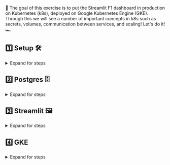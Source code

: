 🎯 The goal of this exercise is to put the Streamlit F1 dashboard in production on Kubernetes (k8s), deployed on Google Kubernetes Engine (GKE). Through this we will see a number of important concepts in k8s such as secrets, volumes, communication between services, and scaling! Let's do it! 🏎️

## 1️⃣ Setup 🛠️

<details>
<summary markdown='span'>Expand for steps</summary>

### 1.1) Extensions

Before you get started there are some key extensions we need for VSCode to make developing k8s a breeze. Make sure you have Kubernetes, Kubernetes templates, and YAML - all highlighted in the image below 👇.

<img src="https://wagon-public-datasets.s3.amazonaws.com/data-engineering/W1D5/extensions.png" width=700>

### 1.2) Clean Minikube cluster

We also want to start from a clean Minikube cluster, so if you did not delete yours at the end of the previous exercise, run this 👇

```bash
minikube delete
```

Then start a new cluster with 👇

```bash
minikube start
```

We can also check to make sure there are no other services by running 👇

```bash
kubectl get svc
```

which should return just:

```
NAME         TYPE        CLUSTER-IP   EXTERNAL-IP   PORT(S)   AGE
kubernetes   ClusterIP   10.96.0.1    <none>        443/TCP   2m12s
```

</details>

## 2️⃣ Postgres 🗄️

<details>
<summary markdown='span'>Expand for steps</summary>

### 2.1) Service

The first step for our Postgres is to define the service.

❓ Create a `postgres-service.yaml`. Then populate it with the template using `k8sService` like in the image below.

<img src="https://wagon-public-datasets.s3.amazonaws.com/data-engineering/W1D5/service-autocomplete.png" width=700>

You should get this template:

<img src="https://wagon-public-datasets.s3.amazonaws.com/data-engineering/W1D5/service-template.png" width=700>

❓ Now populate the template. You can hover over all of the keys and you will get an explanation of what they do! 💡

- For now you can replace `MYAPP` with `postgres`.
- The type is already `ClusterIP` which is ideal for us, as we don't need to expose Postgres outside of k8s, just to our Streamlit app.
- Then delete the keys mentioning `sessionAffinity` and `nodePort`.
- Finally set the `port` and `targetPort`. Port can be what you like, but `targetPort` needs to be `5432` to target the port Postgres runs on.

<details>
<summary markdown='span'>💡 Completed Postgres service yaml</summary>

```yaml
apiVersion: v1
kind: Service
metadata:
  name: postgres
  namespace: default
spec:
  selector:
    app: postgres
  type: ClusterIP
  ports:
  - name: postgres
    protocol: TCP
    port: 5432
    targetPort: 5432
```

</details>

### 2.2) Volumes

Next for our Postgres we will need a volume to keep our Postgres data in the same way we needed one for docker-compose.

There are two parts to volumes on Postgres - **volumes**, and **volume claims**. Volumes are the creation of the space on the cluster. Our pod then needs to access that volume and so the volume claim describes how the pod will be accessing the volume (i.e. how much space can the pod use of the total volume).

❓ Create a new file for the volume `postgres-pv.yaml`.

Generally most users won't be making volumes, only claims, but you can still start with a k8s template by typing `Persistent Volume` in the yaml file you just created. Then, add the code below and try to hover over the keys and understand them! 🔍

```yaml
apiVersion: v1
kind: PersistentVolume
metadata:
  name: postgres-volume
spec:
  accessModes:
    - ReadWriteOnce
  capacity:
    storage: 2Gi
  hostPath:
    path: /data/postgres
  storageClassName: standard
```

Next - the part more commonly done by developers, which is making the claim.

❓ So now make the file `postgres-pvc.yaml` and use the template `k8sPersistentVolumeClaim`.

You can delete the `storageClassName` key and update the metadata so that the name matches `postgres-volume-claim` and the app label is `postgres`.

<details>
<summary markdown='span'>💡 Completed volume claim </summary>

```yaml
apiVersion: v1
kind: PersistentVolumeClaim
metadata:
  name: postgres-volume-claim
  namespace: default
  labels:
    app: postgres
spec:
  accessModes:
  - ReadWriteOnce
  resources:
    requests:
      storage: 2Gi
```
</details>

We now have a volume for our Postgres to store its data! 🙌

### 2.3) Secrets

We need secrets to store environment variables such as the Postgres user and password of your local Postgres services.

❓ Create another file `postgres-secret.yaml`.
You can use the `k8sSecret` template. Then set the name to `postgres-secrets`.

Now we need to fill the secrets here. The keys can be what you want as the environment variables, while the values have to be the **base64 encoding of the data**. For example for `POSTGRES_PASSWORD` set to `password`, the end result is:

```yaml
POSTGRES_PASSWORD: cGFzc3dvcmQ=
```

❓ Fill in your own `POSTGRES_USER` and `POSTGRES_PASSWORD` keys. To generate the base64 encoding you can use this 👇

```bash
printf password | base64
```

Now we have our secrets and are ready to create our Postgres pod! 🚀

### 2.4) `StatefulSet`

Finally we need to define a `StatefulSet`, which our service will use to run a pod with the Postgres container included!

❓ Create another file called `postgres-statefulset.yaml`. Populate it with the code below 👇 (there is a template for this as well, called `k8sStatefulSet`, for when you write your own).

```yaml
apiVersion: apps/v1
kind: StatefulSet
metadata:
  name: postgres-statefulset
  labels:
    app: postgres
    role: service
spec:
  replicas: 1
  selector:
    matchLabels:
      app: postgres
      role: service
  serviceName: postgres-service
  template:
    metadata:
      labels:
        app: postgres
        role: service
    spec:
      containers:
        - name: postgres
          image: postgres:11.4
          env:
            - name: POSTGRES_USER
              valueFrom:
                secretKeyRef:
                  key: POSTGRES_USER
                  name: postgres-secrets
            - name: POSTGRES_PASSWORD
              valueFrom:
                secretKeyRef:
                  key: POSTGRES_PASSWORD
                  name: postgres-secrets
          ports:
            - containerPort: 5432
              name: access
              protocol: TCP
          volumeMounts:
            - name: postgres-mount
              mountPath: /var/lib/postgresql/data
      volumes:
        - name: postgres-mount
          persistentVolumeClaim:
            claimName: postgres-volume-claim
```

🤯 Wow, a lot of code! Lets break down the parts you have not seen before.

To get our previously defined secrets into the environment variables of the container we use this syntax:

```yaml
env:
- name: POSTGRES_USER
    valueFrom:
    secretKeyRef:
        key: POSTGRES_USER
        name: postgres-secrets
```

Here the `name` refers to the name we set in `postgres-secret.yaml`. Along with the `key`, which is what the environment variable should be called inside the container! It might be a lot of code compared to compose but **a lot of it is boilerplate you can use over and over again! ♻️**

Then we have our ports section exposing 5432 on our container:

```yaml
ports:
- containerPort: 5432
    name: access
    protocol: TCP
```

Finally the most complicated difference is how we use our volume we created before.

```yaml
    volumeMounts:
    - name: postgres-mount
        mountPath: /var/lib/postgresql/data
volumes:
- name: postgres-mount
    persistentVolumeClaim:
    claimName: postgres-volume-claim
```

The `volumes` section brings our claim into this yaml with the name `postgres-mount`. Then inside our container definition we use `volumeMounts` to describe where the volume should be mounted inside the container!

### 2.5) Connecting it all together 🧰

Now we have all our files lets apply them to our cluster! 👇

```bash
kubectl apply -f .
```

Then lets check if our pod is running with 👇

```bash
kubectl get po
```

Once it's running, lets connect! (similar to docker exec) 👇

```bash
kubectl exec -it postgres-statefulset-0 -- psql --user=<your user>
```

❓ We are in now lets create a new db for our F1 data!

<details>
<summary markdown='span'>💡 If you forgot how to create a SQL DB</summary>

```bash
CREATE DATABASE f1;
```

</details>

Now lets get our F1 data in there! First lets redownload the data and get the `.sql` file.

```bash
curl --output f1db.sql.gz https://storage.googleapis.com/lewagon-data-engineering-bootcamp-assets/datasets/f1/f1db.sql.gz && gunzip f1db.sql.gz
```

Now we can copy our file into our running pod with 👇

```bash
kubectl cp f1db.sql postgres-statefulset-0:f1db.sql
```

Finally we can use `exec` to execute the SQL script and load our new database!

```bash
kubectl exec postgres-statefulset-0 -- psql -f f1db.sql --user=<your user> <your database>
```

Then you can connect again and checkout the tables. Now we are ready to plug in Streamlit! 🧑‍🎨

</details>

## 3️⃣ Streamlit 🖼️

<details>
<summary markdown='span'>Expand for steps</summary>

### 3.1) Service

❓ Now create a `streamlit-service.yaml` and populate it with a `LoadBalancer` service, with name `streamlit-service` and selector `app: streamlit`.

<details>
<summary markdown='span'>💡 Completed service</summary>

```yaml
apiVersion: v1
kind: Service

metadata:
  name: streamlit-service

spec:
  type: LoadBalancer
  ports:
    - protocol: TCP
      port: 8501
      targetPort: 8501
  selector:
    app: streamlit
```

</details>


### 3.2) Secrets

For our secrets in the original app we used a `secrets.toml` file. In k8s we can actually mount an entire secrets file as a value in the YAML file!

❓ Create a new file `streamlit-secret.yaml`. Here for the data the keys should be the name of the files in your `.streamlit` (for example, `secrets.toml`) and the values should be the results of `base64 <file>`!

When you update the `secrets.toml` file, the host will be the `name` of the postgres service this is how services inside k8s can speak to each other with ease (don't forget to update the other params as well).

<details>
<summary markdown='span'>💡 Example completed file</summary>

```yaml
apiVersion: v1
kind: Secret
metadata:
  name: streamlit-secrets
type: Opaque
data:
  secrets.toml: W3Bvc3Rncm ...
  config.toml: W3NlcnZlcl0 ...
```

</details>

Now we are ready to put it into the container!

### 3.3) Deployment

❓ Finally create a new `streamlit-deployment.yaml` and build the Dockerfile inside minikube. Then populate the file with the code below 👇:

<details>
<summary markdown='span'>💡 Reminder of how to build inside minikube</summary>

```bash
eval $(minikube docker-env)
docker build -t app .
```

</details>


```yaml
apiVersion: apps/v1

kind: Deployment

metadata:
  name: streamlit-deployment

spec:
  replicas: 4
  selector:
    matchLabels:
      app: streamlit

  template:
    metadata:
      labels:
        app: streamlit
    spec:
      containers:
      - name: streamlit-container
        image: app:latest
        imagePullPolicy: Never
        volumeMounts:
          - mountPath: "/app/.streamlit"
            name: streamlit-secrets
            readOnly: true
        ports:
        - containerPort: 8501
        args: ["streamlit", "run", "f1dashboard/advanced.py"]
      volumes:
        - name: streamlit-secrets
          secret:
            secretName: streamlit-secrets
      restartPolicy: Always
```

Here you can see how we have added the secrets into the container by treating them as a volume:

```yaml
volumes:
  - name: streamlit-secrets
    secret:
      secretName: streamlit-secrets
```

Then mounting it into `/app/.streamlit` where they belong!

Something else to note that can be pretty confusing with k8s vs `docker-compose` is the `args` argument is added to the entrypoint (the equivalent in compose is `command`), since `command` in k8s overrides the entrypoint ❗

### 3.4) Putting it all together 🎀

❓ Now that we have everything ready to go with the Streamlit, apply the config files and access the service!

<details>
<summary markdown='span'>💡 If you've forgotten how to access the service!</summary>

```bash
kubectl port-forward services/streamlit 8501:8501
```

</details>


</details>

## 4️⃣ GKE

<details>
<summary markdown='span'>Expand for steps</summary>

### 4.1 Creating the cluster

First we want to create a new k8s cluster on gcloud use the command below 👇

```bash
gcloud container clusters create "streamlit-f1" \
  --region "europe-west1" \
  --machine-type "e2-standard-2" \
  --disk-type "pd-standard" \
  --disk-size "30" \
  --num-nodes "1" --node-locations "europe-west1-b","europe-west1-c"
```

This will take a while 😅 so we can continue and edit some of our files while it provisions!

### 4.2 Postgres

We need to change our volume file for the cloud so go to `postgres-pv.yaml` and replace it with the code below 👇

```yaml
kind: StorageClass
apiVersion: storage.k8s.io/v1
metadata:
  name: postgres-volume
provisioner: kubernetes.io/gce-pd
parameters:
  type: pd-standard
  replication-type: regional-pd
allowedTopologies:
  - matchLabelExpressions:
      - key: failure-domain.beta.kubernetes.io/zone
        values:
          - europe-west1-b
          - europe-west1-c
```

This is one of the biggest areas of change moving to the cloud try and understand it through the keys then read the explanation

<details>
<summary markdown='span'>🧑‍🏫 Explanation</summary>

Here we are describing the type of storage we want to take. Who is providing the storage in this case gcp. Then which regions we are okay with disk being provisioned on.

</details>

Then we need to change our claim in `postgres-pvc.yaml` 👇

```yaml
kind: PersistentVolumeClaim
apiVersion: v1
metadata:
  name: postgres-volume-claim
spec:
  storageClassName: postgres-volume
  accessModes:
    - ReadWriteOnce
  resources:
    requests:
      storage: 200G
```

Here basically nothing has changed except we asked for `200G` of storage as this is the minimum google will dynamically provision!

Finally we need to change the code in the `postgres-statefulset.yaml` 👇

```yaml
apiVersion: apps/v1
kind: StatefulSet
metadata:
  name: postgres-statefulset
  labels:
    app: postgres
    role: service
spec:
  replicas: 1
  selector:
    matchLabels:
      app: postgres
      role: service
  serviceName: postgres
  template:
    metadata:
      labels:
        app: postgres
        role: service
    spec:
      containers:
        - name: postgres
          image: postgres:11.4
          env:
            - name: POSTGRES_USER
              valueFrom:
                secretKeyRef:
                  key: POSTGRES_USER
                  name: postgres-secrets
            - name: POSTGRES_PASSWORD
              valueFrom:
                secretKeyRef:
                  key: POSTGRES_PASSWORD
                  name: postgres-secrets
            - name: PGDATA
              value: /var/lib/postgresql/data/pgdata
          ports:
            - containerPort: 5432
              name: access
              protocol: TCP
          volumeMounts:
            - name: postgres-mount
              mountPath: /var/lib/postgresql/data
      volumes:
        - name: postgres-mount
          persistentVolumeClaim:
            claimName: postgres-volume-claim
```

Here our main change is how we are adding an extra `PGDATA` envrioment variable. GKE does not like us to directly put data into the root of the mount!

### 4.3 Streamlit

❓ For streamlit we can no longer use our local image, you would now build and push the container but to save time you can use ours replace these keys in `streamlit-deployment.yaml`.

```yaml
image: europe-west1-docker.pkg.dev/data-engineering-students/student-images/streamlit-f1:0.1
imagePullPolicy: "IfNotPresent"
```

Hopefully our cluster is done provisioning now!


### 4.4 Putting it all together

Lets make kubectl interact with our new cluster:

```bash
gcloud container clusters get-credentials streamlit-f1 --region europe-west1
```

Then apply all of our config files!

If everything go correctly you should see the pods running with:

```bash
kubectl get po
```

❓ Follow the steps we used earlier to put the f1 database in this new cluster.

You should be able to access your streamlit through the internet normally!

```bash
kubectl get svc
```

Then from your streamlit service go to the `external ip` + `:8501` on your browser!

🚀 In production 🚀

### 4.5 Simulating disaster

Keep your app open. Then lets find out where the database is currently running!

```bash
kubectl get pods -l app=postgres -o wide
```

Then take note of the `NODE`

```bash
kubectl cordon NODE
```

Will prevent anymore pods being provisioned on this node. Then delete the pod!

```bash
kubectl delete postgres-statefulset-0
```

Then checkout your app it should fail to connect to the database temporarily but keep refreshing and checking `kubectl get pods -l app=postgres -o wide`.

It will reprovision itself on the other node everything intact. For a complete failure like this it is incredibly impressive how fast k8s can fix everything (usually it can be seamless as most crashes you can see coming with load increasing)!

Lets cleanup so we don't spend too much:

```bash
kubectl delete -f . \
&& gcloud container clusters delete streamlit-f1 --region=europe-west1
```


🏁

</details>
